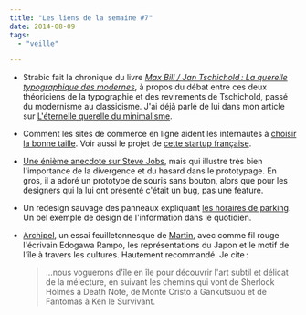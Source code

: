 ```yaml
---
title: "Les liens de la semaine #7"
date: 2014-08-09
tags:
  - "veille"

---
```


- Strabic fait la chronique du livre [_Max Bill / Jan Tschichold : La querelle typographique des modernes_](http://strabic.fr/Max-Bill-Jan-Tschichold), à propos du débat entre ces deux théoriciens de la typographie et des revirements de Tschichold, passé du modernisme au classicisme. J'ai déjà parlé de lui dans mon article sur [L'éternelle querelle du minimalisme](http://toutcequibouge.net/toutcequibouge/2013/02/l-ternelle-querelle-du-minimalisme/).

- Comment les sites de commerce en ligne aident les internautes à [choisir la bonne taille](https://econsultancy.com/blog/65026-how-fashion-ecommerce-retailers-can-reduce-online-returns#i.9t20z7cfpewvtq). Voir aussi le projet de [cette startup française](http://techcrunch.com/2014/08/04/fitle-will-let-you-try-clothes-on-a-3d-avatar-of-yourself/).

- [Une énième anecdote sur Steve Jobs](http://www.cultofmac.com/269222/steve-jobs-hated-idea-multi-button-mouse-designer-claims/), mais qui illustre très bien l'importance de la divergence et du hasard dans le prototypage. En gros, il a adoré un prototype de souris sans bouton, alors que pour les designers qui la lui ont présenté c'était un bug, pas une feature.


- Un redesign sauvage des panneaux expliquant [les horaires de parking](http://nikkisylianteng.com/project/parking-sign-redesign/). Un bel exemple de design de l'information dans le quotidien.

- [Archipel](http://archipel.nologos.net/), un essai feuilletonnesque de [Martin](http://nologos.net/), avec comme fil rouge l'écrivain Edogawa Rampo, les représentations du Japon et le motif de l'île à travers les cultures. Hautement recommandé. Je cite :

    > …nous voguerons d'île en île pour découvrir l'art subtil et délicat de la mélecture, en suivant les chemins qui vont de Sherlock Holmes à Death Note, de Monte Cristo à Gankutsuou et de Fantomas à Ken le Survivant.
